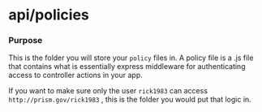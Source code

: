 # api/policies
### Purpose
This is the folder you will store your `policy` files in.  A policy file is a .js file that contains what is essentially express middleware for authenticating access to controller actions in your app.

If you want to make sure only the user `rick1983` can access `http://prism.gov/rick1983` , this is the folder you would put that logic in.


<docmeta name="displayName" value="policies">

